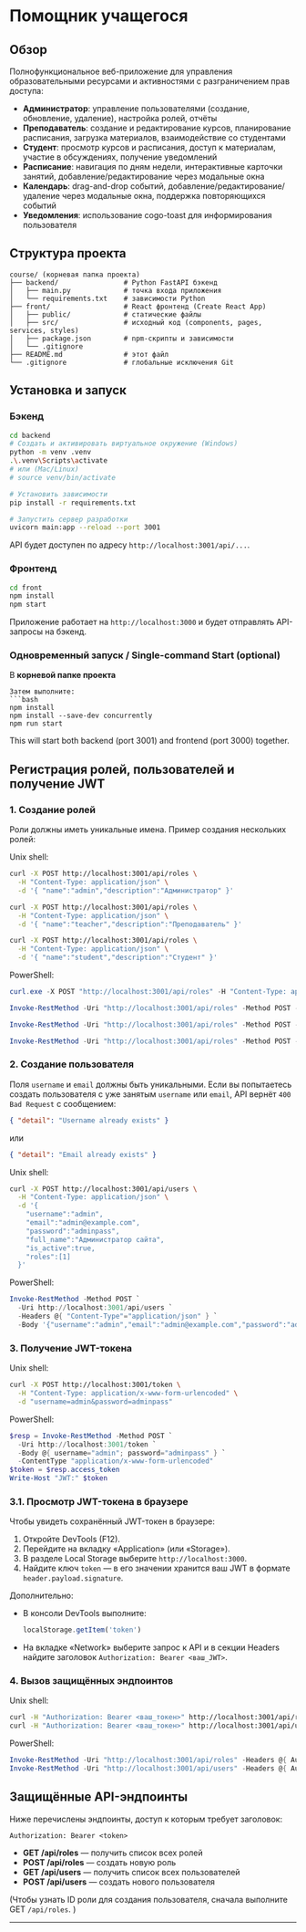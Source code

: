 # Помощник учащегося

## Обзор
Полнофункциональное веб-приложение для управления образовательными ресурсами и активностями с разграничением прав доступа:
- **Администратор**: управление пользователями (создание, обновление, удаление), настройка ролей, отчёты
- **Преподаватель**: создание и редактирование курсов, планирование расписания, загрузка материалов, взаимодействие со студентами
- **Студент**: просмотр курсов и расписания, доступ к материалам, участие в обсуждениях, получение уведомлений
- **Расписание**: навигация по дням недели, интерактивные карточки занятий, добавление/редактирование через модальные окна
- **Календарь**: drag-and-drop событий, добавление/редактирование/удаление через модальные окна, поддержка повторяющихся событий
- **Уведомления**: использование cogo-toast для информирования пользователя

## Структура проекта
```
course/ (корневая папка проекта)
├── backend/                # Python FastAPI бэкенд
│   ├── main.py             # точка входа приложения
│   └── requirements.txt    # зависимости Python
├── front/                  # React фронтенд (Create React App)
│   ├── public/             # статические файлы
│   ├── src/                # исходный код (components, pages, services, styles)
│   ├── package.json        # npm-скрипты и зависимости
│   └── .gitignore
├── README.md               # этот файл
└── .gitignore              # глобальные исключения Git
```

## Установка и запуск

### Бэкенд
```bash
cd backend
# Создать и активировать виртуальное окружение (Windows)
python -m venv .venv
.\.venv\Scripts\activate  
# или (Mac/Linux)
# source venv/bin/activate

# Установить зависимости
pip install -r requirements.txt

# Запустить сервер разработки
uvicorn main:app --reload --port 3001
```
API будет доступен по адресу `http://localhost:3001/api/...`.

### Фронтенд
```bash
cd front
npm install 
npm start
```
Приложение работает на `http://localhost:3000` и будет отправлять API-запросы на бэкенд.

### Одновременный запуск / Single-command Start (optional)
В **корневой папке проекта** 
```
Затем выполните:
```bash
npm install
npm install --save-dev concurrently
npm run start
```
This will start both backend (port 3001) and frontend (port 3000) together.

## Регистрация ролей, пользователей и получение JWT

### 1. Создание ролей

Роли должны иметь уникальные имена. Пример создания нескольких ролей:

Unix shell:
```bash
curl -X POST http://localhost:3001/api/roles \
  -H "Content-Type: application/json" \
  -d '{ "name":"admin","description":"Администратор" }'

curl -X POST http://localhost:3001/api/roles \
  -H "Content-Type: application/json" \
  -d '{ "name":"teacher","description":"Преподаватель" }'

curl -X POST http://localhost:3001/api/roles \
  -H "Content-Type: application/json" \
  -d '{ "name":"student","description":"Студент" }'
```

PowerShell:
```powershell
curl.exe -X POST "http://localhost:3001/api/roles" -H "Content-Type: application/json" -d '{ "name":"admin","description":"Администратор" }'

Invoke-RestMethod -Uri "http://localhost:3001/api/roles" -Method POST -ContentType "application/json" -Body (@{ name="admin"; description="Администратор" } | ConvertTo-Json -Compress)

Invoke-RestMethod -Uri "http://localhost:3001/api/roles" -Method POST -ContentType "application/json" -Body (@{ name="teacher"; description="Преподаватель" } | ConvertTo-Json -Compress)

Invoke-RestMethod -Uri "http://localhost:3001/api/roles" -Method POST -ContentType "application/json" -Body (@{ name="student"; description="Студент" } | ConvertTo-Json -Compress)
```

### 2. Создание пользователя

Поля `username` и `email` должны быть уникальными. Если вы попытаетесь создать пользователя с уже занятым `username` или `email`, API вернёт `400 Bad Request` с сообщением:

```json
{ "detail": "Username already exists" }
```
или
```json
{ "detail": "Email already exists" }
```

Unix shell:
```bash
curl -X POST http://localhost:3001/api/users \
  -H "Content-Type: application/json" \
  -d '{
    "username":"admin",
    "email":"admin@example.com",
    "password":"adminpass",
    "full_name":"Администратор сайта",
    "is_active":true,
    "roles":[1]
  }'
```

PowerShell:
```powershell
Invoke-RestMethod -Method POST `
  -Uri http://localhost:3001/api/users `
  -Headers @{ "Content-Type"="application/json" } `
  -Body '{"username":"admin","email":"admin@example.com","password":"adminpass","full_name":"Администратор сайта","is_active":true,"roles":[1]}'
```

### 3. Получение JWT-токена

Unix shell:
```bash
curl -X POST http://localhost:3001/token \
  -H "Content-Type: application/x-www-form-urlencoded" \
  -d "username=admin&password=adminpass"
```

PowerShell:
```powershell
$resp = Invoke-RestMethod -Method POST `
  -Uri http://localhost:3001/token `
  -Body @{ username="admin"; password="adminpass" } `
  -ContentType "application/x-www-form-urlencoded"
$token = $resp.access_token
Write-Host "JWT:" $token
```

### 3.1. Просмотр JWT-токена в браузере

Чтобы увидеть сохранённый JWT-токен в браузере:
1. Откройте DevTools (F12).
2. Перейдите на вкладку «Application» (или «Storage»).
3. В разделе Local Storage выберите `http://localhost:3000`.
4. Найдите ключ `token` — в его значении хранится ваш JWT в формате `header.payload.signature`.

Дополнительно:
- В консоли DevTools выполните:
  ```js
  localStorage.getItem('token')
  ```
- На вкладке «Network» выберите запрос к API и в секции Headers найдите заголовок `Authorization: Bearer <ваш_JWT>`.

### 4. Вызов защищённых эндпоинтов

Unix shell:
```bash
curl -H "Authorization: Bearer <ваш_токен>" http://localhost:3001/api/roles
curl -H "Authorization: Bearer <ваш_токен>" http://localhost:3001/api/users
```

PowerShell:
```powershell
Invoke-RestMethod -Uri "http://localhost:3001/api/roles" -Headers @{ Authorization = "Bearer $token" }
Invoke-RestMethod -Uri "http://localhost:3001/api/users" -Headers @{ Authorization = "Bearer $token" }
```

## Защищённые API-эндпоинты

Ниже перечислены эндпоинты, доступ к которым требует заголовок:

```
Authorization: Bearer <token>
```

- **GET  /api/roles**   — получить список всех ролей
- **POST /api/roles**   — создать новую роль
- **GET  /api/users**   — получить список всех пользователей
- **POST /api/users**   — создать нового пользователя

(Чтобы узнать ID роли для создания пользователя, сначала выполните GET `/api/roles`. )

---

